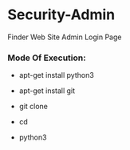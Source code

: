 # Security-Admin

Finder Web Site Admin Login Page 

<h3> Mode Of Execution: </h3>

* apt-get install python3

* apt-get install git

* git clone 

* cd 

* python3 

<img src="">
